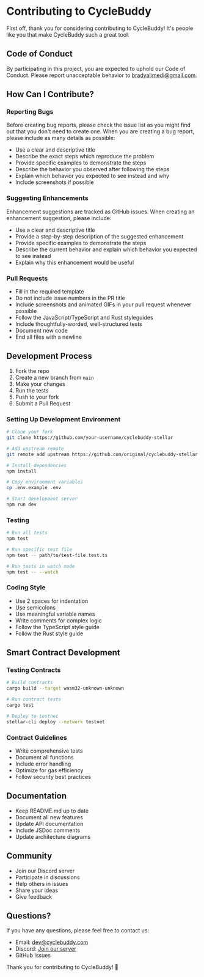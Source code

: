 # Contributing to CycleBuddy

First off, thank you for considering contributing to CycleBuddy! It's people like you that make CycleBuddy such a great tool.

## Code of Conduct

By participating in this project, you are expected to uphold our Code of Conduct. Please report unacceptable behavior to bradyalimedi@gmail.com.

## How Can I Contribute?

### Reporting Bugs

Before creating bug reports, please check the issue list as you might find out that you don't need to create one. When you are creating a bug report, please include as many details as possible:

* Use a clear and descriptive title
* Describe the exact steps which reproduce the problem
* Provide specific examples to demonstrate the steps
* Describe the behavior you observed after following the steps
* Explain which behavior you expected to see instead and why
* Include screenshots if possible

### Suggesting Enhancements

Enhancement suggestions are tracked as GitHub issues. When creating an enhancement suggestion, please include:

* Use a clear and descriptive title
* Provide a step-by-step description of the suggested enhancement
* Provide specific examples to demonstrate the steps
* Describe the current behavior and explain which behavior you expected to see instead
* Explain why this enhancement would be useful

### Pull Requests

* Fill in the required template
* Do not include issue numbers in the PR title
* Include screenshots and animated GIFs in your pull request whenever possible
* Follow the JavaScript/TypeScript and Rust styleguides
* Include thoughtfully-worded, well-structured tests
* Document new code
* End all files with a newline

## Development Process

1. Fork the repo
2. Create a new branch from `main`
3. Make your changes
4. Run the tests
5. Push to your fork
6. Submit a Pull Request

### Setting Up Development Environment

```bash
# Clone your fork
git clone https://github.com/your-username/cyclebuddy-stellar

# Add upstream remote
git remote add upstream https://github.com/original/cyclebuddy-stellar

# Install dependencies
npm install

# Copy environment variables
cp .env.example .env

# Start development server
npm run dev
```

### Testing

```bash
# Run all tests
npm test

# Run specific test file
npm test -- path/to/test-file.test.ts

# Run tests in watch mode
npm test -- --watch
```

### Coding Style

* Use 2 spaces for indentation
* Use semicolons
* Use meaningful variable names
* Write comments for complex logic
* Follow the TypeScript style guide
* Follow the Rust style guide

## Smart Contract Development

### Testing Contracts

```bash
# Build contracts
cargo build --target wasm32-unknown-unknown

# Run contract tests
cargo test

# Deploy to testnet
stellar-cli deploy --network testnet
```

### Contract Guidelines

* Write comprehensive tests
* Document all functions
* Include error handling
* Optimize for gas efficiency
* Follow security best practices

## Documentation

* Keep README.md up to date
* Document all new features
* Update API documentation
* Include JSDoc comments
* Update architecture diagrams

## Community

* Join our Discord server
* Participate in discussions
* Help others in issues
* Share your ideas
* Give feedback

## Questions?

If you have any questions, please feel free to contact us:

* Email: dev@cyclebuddy.com
* Discord: [Join our server](https://discord.gg/cyclebuddy)
* GitHub Issues

Thank you for contributing to CycleBuddy! 🚀 